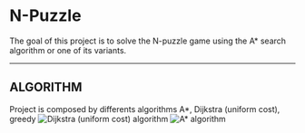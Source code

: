 
# N-Puzzle

The goal of this project is to solve the N-puzzle game using the A* search algorithm or one of its variants.

---
## ALGORITHM

Project is composed by differents algorithms A*, Dijkstra (uniform cost), greedy
![Dijkstra (uniform cost) algorithm](https://miro.medium.com/max/420/1*HppvOLfDxXqQRFn0Cv2dHQ.gif "title-1") ![A* algorithm](https://miro.medium.com/max/420/1*2jRCHqAbTCY7W7oG5ntMOQ.gif "title-1")

